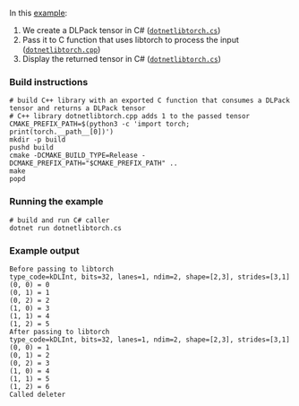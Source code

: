 In this [example](./dotnetlibtorch.cs):
1. We create a DLPack tensor in C# ([`dotnetlibtorch.cs`](./dotnetlibtorch.cs))
2. Pass it to C function that uses libtorch to process the input ([`dotnetlibtorch.cpp`](./dotnetlibtorch.cpp))
3. Display the returned tensor in C# ([`dotnetlibtorch.cs`](./dotnetlibtorch.cs))

### Build instructions
```shell
# build C++ library with an exported C function that consumes a DLPack tensor and returns a DLPack tensor
# C++ library dotnetlibtorch.cpp adds 1 to the passed tensor
CMAKE_PREFIX_PATH=$(python3 -c 'import torch; print(torch.__path__[0])')
mkdir -p build
pushd build
cmake -DCMAKE_BUILD_TYPE=Release -DCMAKE_PREFIX_PATH="$CMAKE_PREFIX_PATH" ..
make
popd
```
### Running the example
```
# build and run C# caller
dotnet run dotnetlibtorch.cs
```

### Example output
```
Before passing to libtorch
type_code=kDLInt, bits=32, lanes=1, ndim=2, shape=[2,3], strides=[3,1]
(0, 0) = 0
(0, 1) = 1
(0, 2) = 2
(1, 0) = 3
(1, 1) = 4
(1, 2) = 5
After passing to libtorch
type_code=kDLInt, bits=32, lanes=1, ndim=2, shape=[2,3], strides=[3,1]
(0, 0) = 1
(0, 1) = 2
(0, 2) = 3
(1, 0) = 4
(1, 1) = 5
(1, 2) = 6
Called deleter
```
